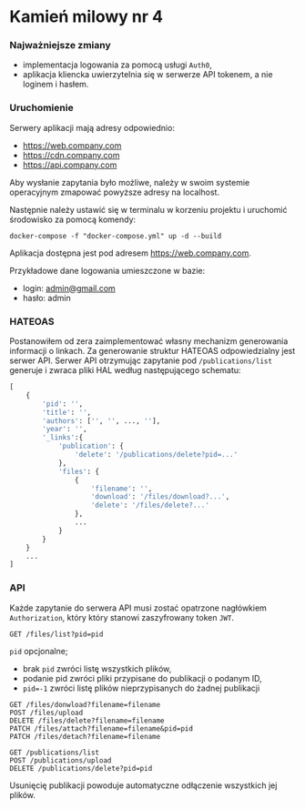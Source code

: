 # Kamień milowy nr 4

### Najważniejsze zmiany
* implementacja logowania za pomocą usługi `Auth0`,
* aplikacja kliencka uwierzytelnia się w serwerze API tokenem, a nie loginem i hasłem.

### Uruchomienie

Serwery aplikacji mają adresy odpowiednio:
* https://web.company.com
* https://cdn.company.com
* https://api.company.com

Aby wysłanie zapytania było możliwe, należy w swoim systemie operacyjnym
zmapować powyższe adresy na localhost.

Następnie należy ustawić się w terminalu w korzeniu projektu i uruchomić 
środowisko za pomocą komendy:

```
docker-compose -f "docker-compose.yml" up -d --build  
```

Aplikacja dostępna jest pod adresem https://web.company.com.

Przykładowe dane logowania umieszczone w bazie:
* login: admin@gmail.com
* hasło: admin

### HATEOAS

Postanowiłem od zera zaimplementować własny mechanizm generowania informacji o linkach.
Za generowanie struktur HATEOAS odpowiedzialny jest serwer API.
Serwer API otrzymując zapytanie pod `/publications/list` generuje i zwraca pliki HAL według 
następującego schematu:

```python
[
    {
        'pid': '',
        'title': '',
        'authors': ['', '', ..., ''],
        'year': '',
        '_links':{
            'publication': {
                'delete': '/publications/delete?pid=...'
            },
            'files': {
                {
                    'filename': '',
                    'download': '/files/download?...',
                    'delete': '/files/delete?...'
                },
                ...      
            }   
        }     
    }
    ...
]
```

### API

Każde zapytanie do serwera API musi zostać opatrzone nagłówkiem `Authorization`,
który który stanowi zaszyfrowany token `JWT`.
```http request
GET /files/list?pid=pid
```
`pid` opcjonalne; 

* brak `pid` zwróci listę wszystkich plików, 
* podanie pid zwróci pliki przypisane do publikacji o podanym ID,
* `pid=-1` zwróci listę plików nieprzypisanych do żadnej publikacji

```http request
GET /files/donwload?filename=filename
POST /files/upload
DELETE /files/delete?filename=filename
PATCH /files/attach?filename=filename&pid=pid
PATCH /files/detach?filename=filename
```

```http request
GET /publications/list
POST /publications/upload
DELETE /publications/delete?pid=pid
```

Usunięcię publikacji powoduje automatyczne odłączenie wszystkich jej plików.